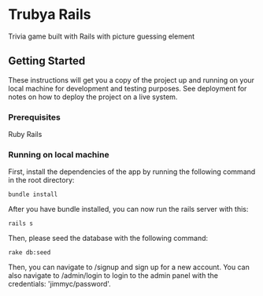# Trubya Rails

Trivia game built with Rails with picture guessing element

## Getting Started

These instructions will get you a copy of the project up and running on your local machine for development and testing purposes. See deployment for notes on how to deploy the project on a live system.

### Prerequisites
Ruby
Rails

### Running on local machine

First, install the dependencies of the app by running the following command in the root directory:

```
bundle install
```


After you have bundle installed, you can now run the rails server with this:

```
rails s
```

Then, please seed the database with the following command:

```
rake db:seed
```

Then, you can navigate to /signup and sign up for a new account. You can also navigate to /admin/login to login to the admin panel with the credentials: 'jimmyc/password'.
